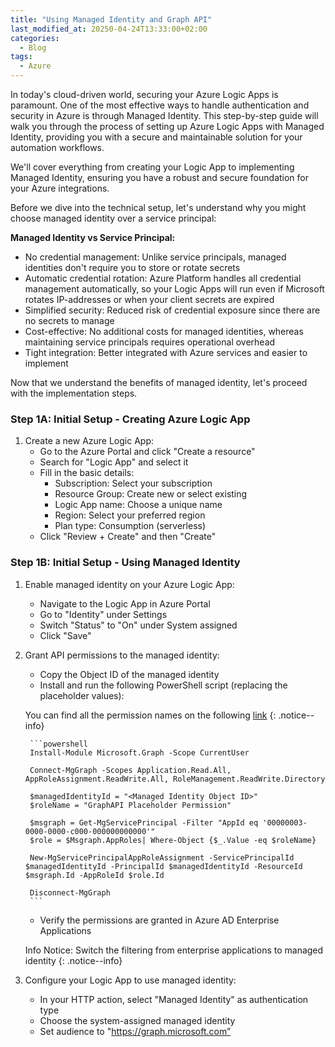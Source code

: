 ```yaml
---
title: "Using Managed Identity and Graph API"
last_modified_at: 20250-04-24T13:33:00+02:00
categories:
  - Blog
tags:
  - Azure
---
```



In today's cloud-driven world, securing your Azure Logic Apps is paramount. One of the most effective ways to handle authentication and security in Azure is through Managed Identity. This step-by-step guide will walk you through the process of setting up Azure Logic Apps with Managed Identity, providing you with a secure and maintainable solution for your automation workflows.

We'll cover everything from creating your Logic App to implementing Managed Identity, ensuring you have a robust and secure foundation for your Azure integrations. 

Before we dive into the technical setup, let's understand why you might choose managed identity over a service principal:

**Managed Identity vs Service Principal:**

- No credential management: Unlike service principals, managed identities don't require you to store or rotate secrets
- Automatic credential rotation: Azure Platform handles all credential management automatically, so your Logic Apps will run even if Microsoft rotates IP-addresses or when your client secrets are expired
- Simplified security: Reduced risk of credential exposure since there are no secrets to manage
- Cost-effective: No additional costs for managed identities, whereas maintaining service principals requires operational overhead
- Tight integration: Better integrated with Azure services and easier to implement

Now that we understand the benefits of managed identity, let's proceed with the implementation steps.

### **Step 1A: Initial Setup - Creating Azure Logic App**

1. Create a new Azure Logic App:
    - Go to the Azure Portal and click "Create a resource"
    - Search for "Logic App" and select it
    - Fill in the basic details:
        - Subscription: Select your subscription
        - Resource Group: Create new or select existing
        - Logic App name: Choose a unique name
        - Region: Select your preferred region
        - Plan type: Consumption (serverless)
    - Click "Review + Create" and then "Create"

### **Step 1B: Initial Setup - Using Managed Identity**

1. Enable managed identity on your Azure Logic App:
    - Navigate to the Logic App in Azure Portal
    - Go to "Identity" under Settings
    - Switch "Status" to "On" under System assigned
    - Click "Save"
2. Grant API permissions to the managed identity:
    - Copy the Object ID of the managed identity
    - Install and run the following PowerShell script (replacing the placeholder values):
    
    You can find all the permission names on the following [link](https://graphpermissions.merill.net/permission/)
   {: .notice--info}

        ```powershell
        Install-Module Microsoft.Graph -Scope CurrentUser
        
        Connect-MgGraph -Scopes Application.Read.All, AppRoleAssignment.ReadWrite.All, RoleManagement.ReadWrite.Directory
        
        $managedIdentityId = "<Managed Identity Object ID>"
        $roleName = "GraphAPI Placeholder Permission"
        
        $msgraph = Get-MgServicePrincipal -Filter "AppId eq '00000003-0000-0000-c000-000000000000'"
        $role = $Msgraph.AppRoles| Where-Object {$_.Value -eq $roleName} 
        
        New-MgServicePrincipalAppRoleAssignment -ServicePrincipalId $managedIdentityId -PrincipalId $managedIdentityId -ResourceId $msgraph.Id -AppRoleId $role.Id
         
        Disconnect-MgGraph
        ```
        
    - Verify the permissions are granted in Azure AD Enterprise Applications
    
   Info Notice: Switch the filtering from enterprise applications to managed identity
    {: .notice--info}

4. Configure your Logic App to use managed identity:
    - In your HTTP action, select "Managed Identity" as authentication type
    - Choose the system-assigned managed identity
    - Set audience to "https://graph.microsoft.com”
